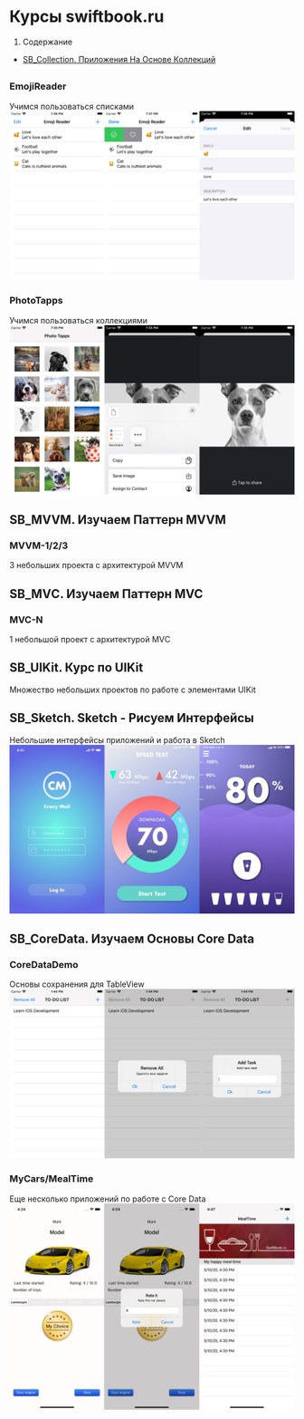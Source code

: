 # Курсы swiftbook.ru

1. Содержание
+ [SB_Collection. Приложения На Основе Коллекций](#SB_Collection)

## <a name="SB_Collection">
### EmojiReader
Учимся пользоваться списками
![Альтернативный текст](https://github.com/MikhailDM/SwiftBook_Projects/blob/master/SB_Collections/_Screenshots/EmojiReader/All.jpg)
### PhotoTapps
Учимся пользоваться коллекциями
![Альтернативный текст](https://github.com/MikhailDM/SwiftBook_Projects/blob/master/SB_Collections/_Screenshots/PhotoTapps/All.jpg)

## SB_MVVM. Изучаем Паттерн MVVM
### MVVM-1/2/3
3 небольших проекта с архитектурой MVVM

## SB_MVС. Изучаем Паттерн MVC
### MVC-N
1 небольшой проект с архитектурой MVС

## SB_UIKit. Курс по UIKit
Множество небольших проектов по работе с элементами UIKit

## SB_Sketch. Sketch - Рисуем Интерфейсы
Небольшие интерфейсы приложений и работа в Sketch
![Альтернативный текст](https://github.com/MikhailDM/SwiftBook_Projects/blob/master/SB_Sketch/_Screenshots/All.jpg)

## SB_CoreData. Изучаем Основы Core Data
### CoreDataDemo
Основы сохранения для TableView
![Альтернативный текст](https://github.com/MikhailDM/SwiftBook_Projects/blob/master/SB_CoreData/_Screenshots/CoreDataDemo/All.jpg)
### MyCars/MealTime
Еще несколько приложений по работе с Core Data
![Альтернативный текст](https://github.com/MikhailDM/SwiftBook_Projects/blob/master/SB_CoreData/_Screenshots/MyCars%20%2B%20MealTime/All.jpg)
